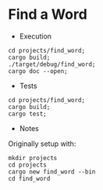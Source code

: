 # Find a Word

* Execution

```
cd projects/find_word;
cargo build;
./target/debug/find_word;
cargo doc --open;
```

* Tests

```
cd projects/find_word;
cargo build;
cargo test;
```

* Notes

Originally setup with:

```
mkdir projects
cd projects
cargo new find_word --bin
cd find_word
```